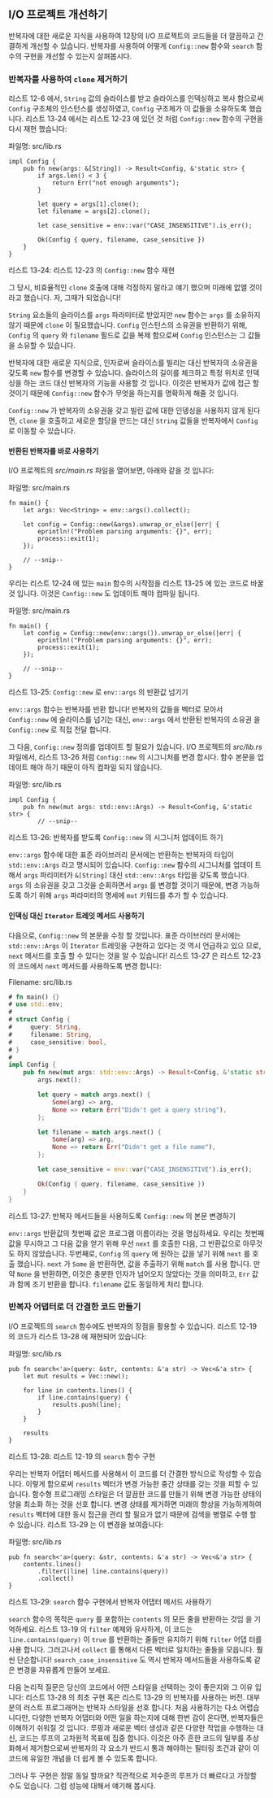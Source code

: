 ## I/O 프로젝트 개선하기

반복자에 대한 새로운 지식을 사용하여 12장의 I/O 프로젝트의 코드들을 더 깔끔하고
간결하게 개선할 수 있습니다. 반복자를 사용하여 어떻게 `Config::new` 함수와
`search` 함수의 구현을 개선할 수 있는지 살펴봅시다.


### 반복자를 사용하여 `clone` 제거하기

리스트 12-6 에서, `String` 값의 슬라이스를 받고 슬라이스를 인덱싱하고 복사
함으로써 `Config` 구조체의 인스턴스를 생성하였고, `Config` 구조체가 이 값들을
소유하도록 했습니다. 리스트 13-24 에서는 리스트 12-23 에 있던 것 처럼
`Config::new` 함수의 구현을 다시 재현 했습니다:

<span class="filename">파일명: src/lib.rs</span>

```rust,ignore
impl Config {
    pub fn new(args: &[String]) -> Result<Config, &'static str> {
        if args.len() < 3 {
            return Err("not enough arguments");
        }

        let query = args[1].clone();
        let filename = args[2].clone();

        let case_sensitive = env::var("CASE_INSENSITIVE").is_err();

        Ok(Config { query, filename, case_sensitive })
    }
}
```

<span class="caption">리스트 13-24: 리스트 12-23 의 `Config::new` 함수 재현
</span>

그 당시, 비효율적인 `clone` 호출에 대해 걱정하지 말라고 얘기 했으며 미래에
없앨 것이라고 했습니다. 자, 그때가 되었습니다!

`String` 요소들의 슬라이스를 `args` 파라미터로 받았지만 `new` 함수는 `args` 를
소유하지 않기 때문에 `clone` 이 필요했습니다. `Config` 인스턴스의 소유권을
반환하기 위해, `Config` 의 `query` 와 `filename` 필드로 값을 복제 함으로써
`Config` 인스턴스는 그 값들을 소유할 수 있습니다.

반복자에 대한 새로운 지식으로, 인자로써 슬라이스를 빌리는 대신 반복자의 소유권을
갖도록 `new` 함수를 변경할 수 있습니다. 슬라이스의 길이를 체크하고 특정 위치로
인덱싱을 하는 코드 대신 반복자의 기능을 사용할 것 입니다. 이것은 반복자가 값에
접근 할 것이기 때문에 `Config::new` 함수가 무엇을 하는지를 명확하게 해줄 것
입니다.

`Config::new` 가 반복자의 소유권을 갖고 빌린 값에 대한 인뎅싱을 사용하지 않게
된다면, `clone` 을 호출하고 새로운 할당을 만드는 대신 `String` 값들을 반복자에서
`Config` 로 이동할 수 있습니다.


#### 반환된 반복자를 바로 사용하기

I/O 프로젝트의 *src/main.rs* 파일을 열어보면, 아래와 같을 것 입니다:

<span class="filename">파일명: src/main.rs</span>

```rust,ignore
fn main() {
    let args: Vec<String> = env::args().collect();

    let config = Config::new(&args).unwrap_or_else(|err| {
        eprintln!("Problem parsing arguments: {}", err);
        process::exit(1);
    });

    // --snip--
}
```

우리는 리스트 12-24 에 있는 `main` 함수의 시작점을 리스트 13-25 에 있는 코드로
바꿀 것 입니다. 이것은 `Config::new` 도 업데이트 해야 컴파일 됩니다. 

<span class="filename">파일명: src/main.rs</span>

```rust,ignore
fn main() {
    let config = Config::new(env::args()).unwrap_or_else(|err| {
        eprintln!("Problem parsing arguments: {}", err);
        process::exit(1);
    });

    // --snip--
}
```

<span class="caption">리스트 13-25: `Config::new` 로 `env::args` 의 반환값
넘기기</span>

`env::args` 함수는 반복자를 반환 합니다! 반복자의 값들을 벡터로 모아서
`Config::new` 에 슬라이스를 넘기는 대신, `env::args` 에서 반환된 반복자의 소유권
을 `Config::new` 로 직접 전달 합니다.

그 다음, `Config::new` 정의를 업데이트 할 필요가 있습니다. I/O 프로젝트의
*src/lib.rs* 파일에서, 리스트 13-26 처럼 `Config::new` 의 시그니처를 변경
합시다. 함수 본문을 업데이트 해야 하기 때문이 아직 컴파일 되지 않습니다.

<span class="filename">파일명: src/lib.rs</span>

```rust,ignore
impl Config {
    pub fn new(mut args: std::env::Args) -> Result<Config, &'static str> {
        // --snip--
```

<span class="caption">리스트 13-26: 반복자를 받도록 `Config::new` 의 시그니처
업데이트 하기</span>

`env::args` 함수에 대한 표준 라이브러리 문서에는 반환하는 반복자의 타입이
`std::env::Args` 라고 명시되어 있습니다. `Config::new` 함수의 시그니처를 업데이
트 해서 `args` 파리미터가 `&[String]` 대신 `std::env::Args` 타입을 갖도록
했습니다. `args` 의 소유권을 갖고 그것을 순회하면서 `args` 를 변경할 것이기
때문에, 변경 가능하도록 하기 위해 `args` 파라미터의 명세에 `mut` 키워드를 추가
할 수 있습니다.

#### 인덱싱 대신 `Iterator` 트레잇 메서드 사용하기

다음으로, `Config::new` 의 본문을 수정 할 것입니다. 표준 라이브러리 문서에는
`std::env::Args` 이 `Iterator` 트레잇을 구현하고 있다는 것 역시 언급하고 있으
므로, `next` 메서드를 호출 할 수 있다는 것을 알 수 있습니다! 리스트 13-27 은
리스트 12-23 의 코드에서 `next` 메서드를 사용하도록 변경 합니다:

<span class="filename">Filename: src/lib.rs</span>

```rust
# fn main() {}
# use std::env;
#
# struct Config {
#     query: String,
#     filename: String,
#     case_sensitive: bool,
# }
#
impl Config {
    pub fn new(mut args: std::env::Args) -> Result<Config, &'static str> {
        args.next();

        let query = match args.next() {
            Some(arg) => arg,
            None => return Err("Didn't get a query string"),
        };

        let filename = match args.next() {
            Some(arg) => arg,
            None => return Err("Didn't get a file name"),
        };

        let case_sensitive = env::var("CASE_INSENSITIVE").is_err();

        Ok(Config { query, filename, case_sensitive })
    }
}
```

<span class="caption">리스트 13-27: 반복자 메서드들을 사용하도록 `Config::new`
의 본문 변경하기</span>

`env::args` 반환값의 첫번째 값은 프로그램 이름이라는 것을 명심하세요.
우리는 첫번째 값을 무시하고 그 다음 값을 얻기 위해 우선 `next` 를 호출한
다음, 그 반환값으로 아무것도 하지 않았습니다. 두번째로, `Config` 의 `query` 에
원하는 값을 넣기 위해 `next` 를 호출 했습니다. `next` 가 `Some` 을 반환하면,
값을 추출하기 위해 `match` 를 사용 합니다. 만약 `None` 을 반환하면, 이것은
충분한 인자가 넘어오지 않았다는 것을 의미하고, `Err` 값과 함께 조기 반환을
합니다. `filename` 값도 동일하게 처리 합니다.

### 반복자 어댑터로 더 간결한 코드 만들기

I/O 프로젝트의 `search` 함수에도 반복자의 장점을 활용할 수 있습니다.
리스트 12-19 의 코드가 리스트 13-28 에 재현되어 있습니다:

<span class="filename">파일명: src/lib.rs</span>

```rust,ignore
pub fn search<'a>(query: &str, contents: &'a str) -> Vec<&'a str> {
    let mut results = Vec::new();

    for line in contents.lines() {
        if line.contains(query) {
            results.push(line);
        }
    }

    results
}
```

<span class="caption">리스트 13-28: 리스트 12-19 의 `search` 함수 구현</span>

우리는 반복자 어댑터 메서드를 사용해서 이 코드를 더 간결한 방식으로 작성할 수
있습니다. 이렇게 함으로써 `results` 벡터가 변경 가능한 중간 상태를 갖는 것을
피할 수 있습니다. 함수형 프로그래밍 스타일은 더 깔끔한 코드를 만들기 위해
변경 가능한 상태의 양을 최소화 하는 것을 선호 합니다. 변경 상태를 제거하면
미래의 향상을 가능하게하여 `results` 벡터에 대한 동시 접근을 관리 할 필요가 없기
때문에 검색을 병렬로 수행 할 수 있습니다. 리스트 13-29 는 이 변경을 보여줍니다:

<span class="filename">파일명: src/lib.rs</span>

```rust,ignore
pub fn search<'a>(query: &str, contents: &'a str) -> Vec<&'a str> {
    contents.lines()
        .filter(|line| line.contains(query))
        .collect()
}
```

<span class="caption">리스트 13-29: `search` 함수 구현에서 반복자 어댑터 메서드
사용하기</span>

`search` 함수의 목적은 `query` 를 포함하는 `contents` 의 모든 줄을 반환하는 것임
을 기억하세요. 리스트 13-19 의 `filter` 예제와 유사하게, 이 코드는
`line.contains(query)` 이 `true` 를 반환하는 줄들만 유지하기 위해 `filter` 어댑
터를 사용 합니다. 그러고나서 `collect` 를 통해서 다른 벡터로 일치하는 줄들을
모읍니다. 훨씬 단순합니다! `search_case_insensitive` 도 역시 반복자 메서드들을
사용하도록 같은 변경을 자유롭게 만들어 보세요.

다음 논리적 질문은 당신의 코드에서 어떤 스타일을 선택하는 것이 좋은지와 그 이유
입니다: 리스트 13-28 의 최초 구현 혹은 리스트 13-29 의 반복자를 사용하는 버전.
대부분의 러스트 프로그래머는 반복자 스타일을 선호 합니다. 처음 사용하기는
다소 어렵습니다만, 다양한 반복자 어댑터와 어떤 일을 하는지에 대해 한번 감이
온다면, 반복자들은 이해하기 쉬워질 것 입니다. 루핑과 새로운 벡터 생성과 같은
다양한 작업을 수행하는 대신, 코드는 루프의 고차원적 목표에 집중 합니다.
이것은 아주 흔한 코드의 일부를 추상화해서 제거함으로써 반복자의 각 요소가 반드시
통과 해야하는 필터링 조건과 같이 이 코드에 유일한 개념을 더 쉽게 볼 수 있도록
합니다.

그러나 두 구현은 정말 동일 할까요? 직관적으로 저수준의 루프가 더 빠르다고 가정할
수도 있습니다. 그럼 성능에 대해서 얘기해 봅시다.
